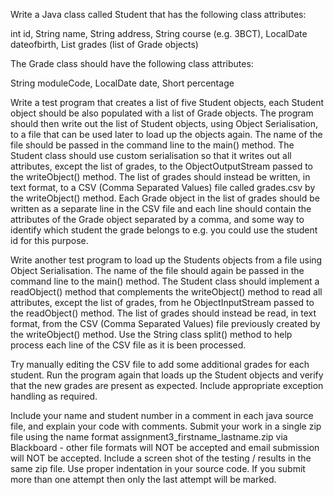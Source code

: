Write a Java class called Student that has the following class attributes:

int id, String name, String address, String course (e.g. 3BCT), LocalDate dateofbirth, List  grades (list of Grade objects)

The Grade class should have the following class attributes:

String moduleCode, LocalDate date, Short percentage

Write a test program that creates a list of five Student objects, each Student object should be also populated with a list of Grade objects.  The program should then write out the list of Student objects, using Object Serialisation, to a file that can be used later to load up the objects again.  The name of the file should be passed in the command line to the main() method. The Student class should use custom serialisation so that it writes out all attributes, except the list of grades, to the ObjectOutputStream passed to the writeObject() method. The list of grades should instead be written, in text format, to a CSV (Comma Separated Values) file called grades.csv by the writeObject() method. Each Grade object in the list of grades should be written as a separate line in the CSV file and each line should contain the attributes of the Grade object separated by a comma, and some way to identify which student the grade belongs to e.g. you could use the student id for this purpose.

Write another test program to load up the Students objects from a file using Object Serialisation. The name of the file should again be passed in the command line to the main() method. The Student class should implement a readObject() method that complements the writeObject() method to read all attributes, except the list of grades, from he ObjectInputStream passed to the readObject() method. The list of grades should instead be read, in text format, from the CSV (Comma Separated Values) file previously created by the writeObject() method. Use the String class split() method to help process each line of the CSV file as it is been processed.

Try manually editing the CSV file to add some additional grades for each student. Run the program again that loads up the Student objects and verify that the new grades are present as expected. Include appropriate exception handling as required.

Include your name and student number in a comment in each java source file, and explain your code with comments. Submit your work in a single zip file using the name format assignment3_firstname_lastname.zip via Blackboard - other file formats will NOT be accepted and email submission will NOT be accepted. Include a screen shot of the testing / results in the same zip file. Use proper indentation in your source code. If you submit more than one attempt then only the last attempt will be marked.